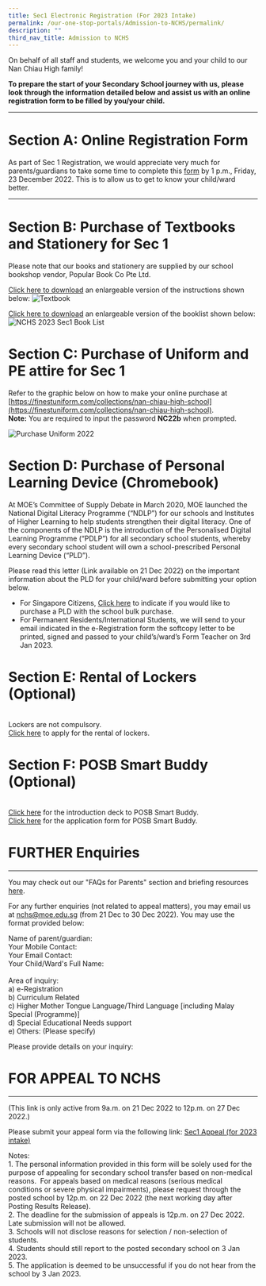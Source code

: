 ```yaml
---
title: Sec1 Electronic Registration (For 2023 Intake)
permalink: /our-one-stop-portals/Admission-to-NCHS/permalink/
description: ""
third_nav_title: Admission to NCHS
---
```

On behalf of all staff and students, we welcome you and your child to our Nan Chiau High family! 

**To prepare the start of your Secondary School journey with us, please look through the information detailed below and assist us with an online registration form to be filled by you/your child.**

_________________________________________________________________
# **Section A: Online Registration Form**
 
As part of Sec 1 Registration, we would appreciate very much for parents/guardians to take some time to complete this [form](https://forms.gle/V2Tf26oNuEBXo9Qr8) by 1 p.m., Friday, 23 December 2022. This is to allow us to get to know your child/ward better.

_________________________________________________________________

# **Section B: Purchase of Textbooks and Stationery for Sec 1**  
Please note that our books and stationery are supplied by our school bookshop vendor, Popular Book Co Pte Ltd.

[Click here to download](/files/3%20a%20Copy%20of%20NCH%20Instruction%20Sheet%20Sec%201%20Final.pdf) an enlargeable version of the instructions shown below:
![Textbook](/images/Instruction%20Sheet%20Sec%201%20Purchase%20Textbooks%20and%20Stationery%20Final.png)

[Click here to download](/files/2023%20Sec%201%20Booklist%20Only.pdf) an enlargeable version of the booklist shown below:
![NCHS 2023 Sec1 Book List](/images/NCHS%202023%20Sec1%20Book%20List_Page_1.png)
  





# **Section C: Purchase of Uniform and PE attire for Sec 1**
Refer to the graphic below on how to make your online purchase at [https://finestuniform.com/collections/nan-chiau-high-school](https://finestuniform.com/collections/nan-chiau-high-school).
<br>**Note:** You are required to input the password **NC22b** when prompted.

![Purchase Uniform 2022](/images/NC%20Online%20instructions%202022%20-%20Purchase%20Uniform.png)

# **Section D: Purchase of Personal Learning Device (Chromebook)**
At MOE’s Committee of Supply Debate in March 2020, MOE launched the National Digital Literacy Programme (“NDLP”) for our schools and Institutes of Higher Learning to help students strengthen their digital literacy. One of the components of the NDLP is the introduction of the Personalised Digital Learning Programme (“PDLP”) for all secondary school students, whereby every secondary school student will own a school-prescribed Personal Learning Device (“PLD”). 

Please read this letter (Link available on 21 Dec 2022) on the important information about the PLD for your child/ward before submitting your option below.

 
* For Singapore Citizens, [Click here](https://go.gov.sg/pdlpadmin) to indicate if you would like to purchase a PLD with the school bulk purchase.
* For Permanent Residents/International Students, we will send to your email indicated in the e-Registration form the softcopy letter to be printed, signed and passed to your child’s/ward’s Form Teacher on 3rd Jan 2023.

# **Section E: Rental of Lockers (Optional)**
<br>Lockers are not compulsory. 
<br>[Click here](https://docs.google.com/forms/d/e/1FAIpQLScQSBOtCXphFMbTBaz5jHnFkSgjSeklzHA2yR-cMLQ_-8RNjQ/closedform) to apply for the rental of lockers.

# **Section F: POSB Smart Buddy (Optional)**
<br>[Click here](/files/POSB%20Smart%20Buddy_Intro%20Deck%20for%20Parents.pdf) for the introduction deck to POSB Smart Buddy.
<br>[Click here](/files/Smart%20Buddy%20Registration%20Letter%20(Secondary-Online).pdf) for the application form for POSB Smart Buddy.


# FURTHER Enquiries
----------------------------------

You may check out our "FAQs for Parents" section and briefing resources [here](https://sites.google.com/moe.edu.sg/sec1-admissions-faqs/faqs-for-parents).



For any further enquiries (not related to appeal matters), you may email us at [nchs@moe.edu.sg](mailto:nchs@moe.edu.sg) (from 21 Dec to 30 Dec 2022). You may use the format provided below:

  

Name of parent/guardian:<br>
Your Mobile Contact:<br>
Your Email Contact:<br>
Your Child/Ward's Full Name:<br>  
Area of inquiry:<br>
a) e-Registration<br>
b) Curriculum Related<br>
c) Higher Mother Tongue Language/Third Language \[including Malay Special (Programme)\]<br>
d) Special Educational Needs support<br>
e) Others: (Please specify)

Please provide details on your inquiry:


# FOR APPEAL TO NCHS
------------------
(This link is only active from 9a.m. on 21 Dec 2022 to 12p.m. on 27 Dec 2022.)

  

Please submit your appeal form via the following link: [Sec1 Appeal (for 2023 intake)](https://form.gov.sg/637b469241fdcf00125d8cd7)

  
Notes: <br>1.  The personal information provided in this form will be solely used for the purpose of appealing for secondary school transfer based on non-medical reasons.  For appeals based on medical reasons (serious medical conditions or severe physical impairments), please request through the posted school by 12p.m. on 22 Dec 2022 (the next working day after Posting Results Release).  
<br>2.  The deadline for the submission of appeals is 12p.m. on 27 Dec 2022.  Late submission will not be allowed. 
 <br>3.  Schools will not disclose reasons for selection / non-selection of students.  
 <br>4.  Students should still report to the posted secondary school on 3 Jan 2023. 
 <br>5.  The application is deemed to be unsuccessful if you do not hear from the school by 3 Jan 2023.